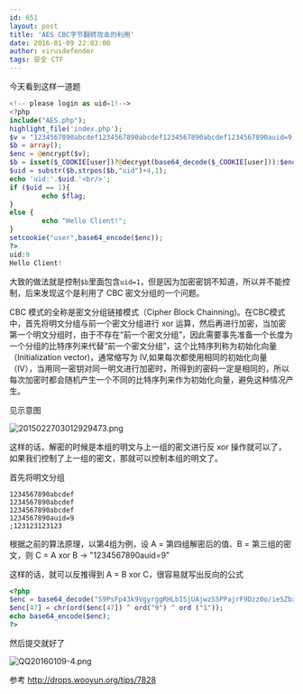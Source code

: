 ```yaml
---
id: 651
layout: post
title: 'AES CBC字节翻转攻击的利用'
date: 2016-01-09 22:03:00
author: virusdefender
tags: 安全 CTF
---
```


今天看到这样一道题

```php
<!-- please login as uid=1!--> 
<?php 
include("AES.php"); 
highlight_file('index.php');     
$v = "1234567890abcdef1234567890abcdef1234567890abcdef1234567890auid=9;123123123123"; 
$b = array(); 
$enc = @encrypt($v); 
$b = isset($_COOKIE[user])?@decrypt(base64_decode($_COOKIE[user])):$enc; 
$uid = substr($b,strpos($b,"uid")+4,1); 
echo 'uid:'.$uid.'<br/>'; 
if ($uid == 1){ 
        echo $flag; 
} 
else { 
        echo "Hello Client!"; 
} 
setcookie("user",base64_encode($enc)); 
?> 
uid:9
Hello Client!
```
大致的做法就是控制`$b`里面包含`uid=1`，但是因为加密密钥不知道，所以并不能控制，后来发现这个是利用了 CBC 密文分组的一个问题。

CBC 模式的全称是密文分组链接模式（Cipher Block Chainning)。在CBC模式中，首先将明文分组与前一个密文分组进行 xor 运算，然后再进行加密，当加密第一个明文分组时，由于不存在“前一个密文分组”，因此需要事先准备一个长度为一个分组的比特序列来代替“前一个密文分组”，这个比特序列称为初始化向量（Initialization vector)，通常缩写为 IV,如果每次都使用相同的初始化向量（IV），当用同一密钥对同一明文进行加密时，所得到的密码一定是相同的，所以每次加密时都会随机产生一个不同的比特序列来作为初始化向量，避免这种情况产生。

见示意图

![2015022703012929473.png][1]

这样的话，解密的时候是本组的明文与上一组的密文进行反 xor 操作就可以了，如果我们控制了上一组的密文，那就可以控制本组的明文了。

首先将明文分组
```
1234567890abcdef
1234567890abcdef
1234567890abcdef
1234567890auid=9
;123123123123
```
根据之前的算法原理，以第4组为例，设 A = 第四组解密后的值、B = 第三组的密文，则 C = A xor B -> "1234567890auid=9"

这样的话，就可以反推得到 A = B xor C，很容易就写出反向的公式

```php
<?php
$enc = base64_decode("S9PsFp43k9VgyrggRHLbISjUAjwzSSPPajrF9Dzz0o/ieSZbxwGjTJ5xhAZEi5tDBjvwsQtH0BynlLC0p0F0zOZMx25M6iekcLvX//MNKSA=");
$enc[47] = chr(ord($enc[47]) ^ ord("9") ^ ord ("1"));
echo base64_encode($enc);
?>
```
然后提交就好了

![QQ20160109-4.png][2]

参考 http://drops.wooyun.org/tips/7828


  [1]: http://storage.virusdefender.net/blog/images/651/1.png
  [2]: http://storage.virusdefender.net/blog/images/651/2.png
